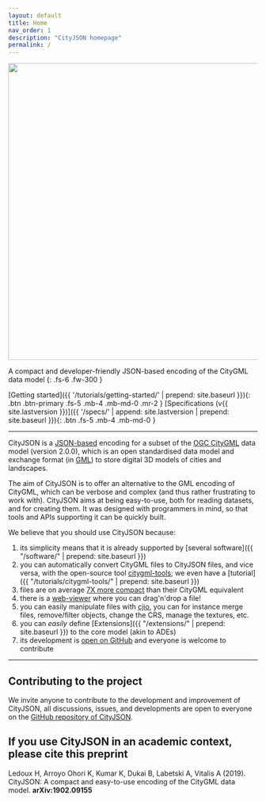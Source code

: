 ```yaml
---
layout: default
title: Home
nav_order: 1
description: "CityJSON homepage"
permalink: /
---
```


<!-- <img src="{{ '/assets/images/cityjson_logo.svg' | prepend: site.baseurl }}" width="200"> -->
<img src="{{ '/assets/images/cityjson_logo.svg' | prepend: site.baseurl }}" width="600">

A compact and developer-friendly JSON-based encoding of the CityGML data model
{: .fs-6 .fw-300 }

[Getting started]({{ '/tutorials/getting-started/' | prepend: site.baseurl }}){: .btn .btn-primary .fs-5 .mb-4 .mb-md-0 .mr-2 } 
[Specifications (v{{ site.lastversion }})]({{ '/specs/' | append: site.lastversion | prepend: site.baseurl }}){: .btn .fs-5 .mb-4 .mb-md-0 }
<!-- [Web-viewer](https://tudelft3d.github.io/CityJSON-viewer/){: .btn .fs-5 .mb-4 .mb-md-0 } -->
<!-- [<i class="fab fa-github"></i> GitHub repository](https://github.com/tudelft3d/cityjson/){: .btn .fs-5 .mb-4 .mb-md-0 } -->


---

CityJSON is a [JSON-based](http://json.org) encoding for a subset of the [OGC CityGML](http://www.opengeospatial.org/standards/citygml) data model (version 2.0.0), which is an open standardised data model and exchange format (in [GML](http://www.opengeospatial.org/standards/gml)) to store digital 3D models of cities and landscapes. 

The aim of CityJSON is to offer an alternative to the GML encoding of CityGML, which can be verbose and complex (and thus rather frustrating to work with). 
CityJSON aims at being easy-to-use, both for reading datasets, and for creating them.
It was designed with programmers in mind, so that tools and APIs supporting it can be quickly built.

We believe that you should use CityJSON because: 

  1. its simplicity means that it is already supported by [several software]({{ "/software/" | prepend: site.baseurl }}) 
  2. you can automatically convert CityGML files to CityJSON files, and vice versa, with the open-source tool [citygml-tools](https://github.com/citygml4j/citygml-tools); we even have a [tutorial]({{ "/tutorials/citygml-tools/" | prepend: site.baseurl }})
  3. files are on average [7X more compact](https://github.com/tudelft3d/cityjson/wiki/Compression-factor-for-a-few-open-CityGML-datasets) than their CityGML equivalent
  4. there is a [web-viewer](https://tudelft3d.github.io/CityJSON-viewer) where you can drag'n'drop a file!
  5. you can easily manipulate files with [cjio](https://github.com/tudelft3d/cjio), you can for instance merge files, remove/filter objects, change the CRS, manage the textures, etc.
  6. you can *easily* define [Extensions]({{ "/extensions/" | prepend: site.baseurl }}) to the core model (akin to ADEs) 
  7. its development is [open on GitHub](https://github.com/tudelft3d/cityjson/issues/) and everyone is welcome to contribute


---

## Contributing to the project 

We invite anyone to contribute to the development and improvement of CityJSON, all discussions, issues, and developments are open to everyone on the [GitHub repository of CityJSON](https://github.com/tudelft3d/cityjson).


## If you use CityJSON in an academic context, please cite this preprint

Ledoux H, Arroyo Ohori K, Kumar K, Dukai B, Labetski A, Vitalis A (2019). CityJSON: A compact and easy-to-use encoding of the CityGML data model. **arXiv:1902.09155** [<i class="fas fa-file-pdf"></i>](https://arxiv.org/pdf/1902.09155.pdf)



